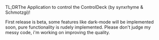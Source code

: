 TL;DRThe Application to control the ControlDeck (by synxrhyme & Schmotzgi)!

First release is beta, some features like dark-mode will be implemented soon, pure functionality is rudely implemented.
Please don't judge my messy code, i'm working on improving the quality.

